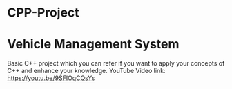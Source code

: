 # CPP-Project
# Vehicle Management System 
Basic C++ project which you can refer if you want to apply your concepts of C++ and enhance your knowledge. 
YouTube Video link: https://youtu.be/9SFIOqCQsYs
